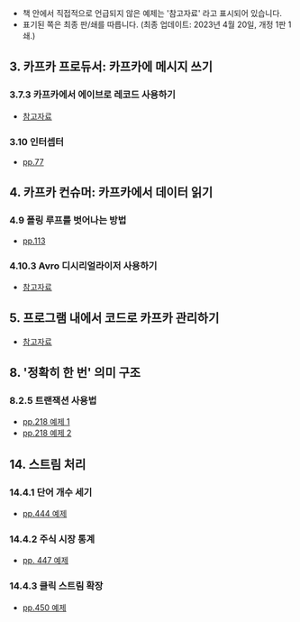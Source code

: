 - 책 안에서 직접적으로 언급되지 않은 예제는 '참고자료' 라고 표시되어 있습니다.
- 표기된 쪽은 최종 판/쇄를 따릅니다. (최종 업데이트: 2023년 4월 20일, 개정 1판 1쇄.)

## 3. 카프카 프로듀서: 카프카에 메시지 쓰기

### 3.7.3 카프카에서 에이브로 레코드 사용하기

- [참고자료](https://github.com/gwenshap/kafka-examples/tree/master/AvroProducerExample)

### 3.10 인터셉터

- [pp.77](https://github.com/gwenshap/kafka-examples/tree/master/CountingProducerInterceptor)

## 4. 카프카 컨슈머: 카프카에서 데이터 읽기

### 4.9 폴링 루프를 벗어나는 방법

- [pp.113](https://github.com/gwenshap/kafka-examples/blob/master/SimpleMovingAvg/src/main/java/com/shapira/examples/newconsumer/simplemovingavg/SimpleMovingAvgNewConsumer.java)

### 4.10.3 Avro 디시리얼라이저 사용하기

- [참고자료](https://github.com/gwenshap/kafka-examples/tree/master/AvroConsumerExample)

## 5. 프로그램 내에서 코드로 카프카 관리하기

- [참고자료](https://github.com/gwenshap/kafka-examples/tree/master/AdminClientExample)

## 8. '정확히 한 번' 의미 구조

### 8.2.5 트랜잭션 사용법

- [pp.218 예제 1](https://github.com/apache/kafka/blob/trunk/examples/src/main/java/kafka/examples/KafkaExactlyOnceDemo.java)
- [pp.218 예제 2](https://github.com/apache/kafka/blob/trunk/examples/src/main/java/kafka/examples/ExactlyOnceMessageProcessor.java)

## 14. 스트림 처리

### 14.4.1 단어 개수 세기

- [pp.444 예제](https://github.com/gwenshap/kafka-streams-wordcount)

### 14.4.2 주식 시장 통계

- [pp. 447 예제](https://github.com/gwenshap/kafka-streams-stockstats)

### 14.4.3 클릭 스트림 확장

- [pp.450 예제](https://github.com/gwenshap/kafka-clickstream-enrich)

